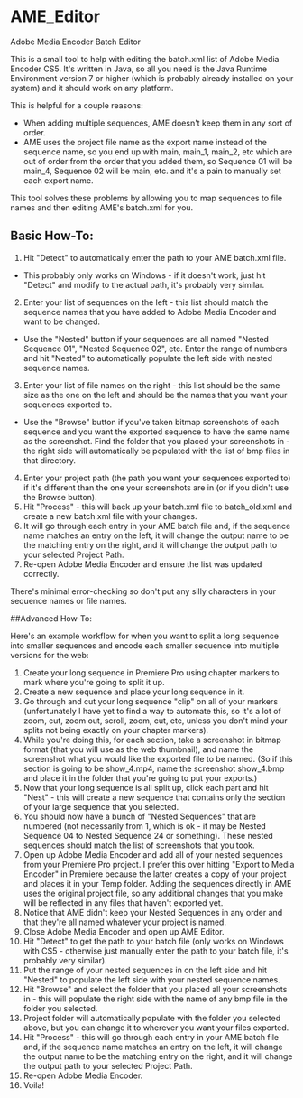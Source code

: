 # AME_Editor
Adobe Media Encoder Batch Editor

This is a small tool to help with editing the batch.xml list of Adobe Media Encoder CS5. It's written in Java, so all you need is the Java Runtime Environment version 7 or higher (which is probably already installed on your system) and it should work on any platform.

This is helpful for a couple reasons:
- When adding multiple sequences, AME doesn't keep them in any sort of order.
- AME uses the project file name as the export name instead of the sequence name, so you end up with main, main_1, main_2, etc which are out of order from the order that you added them, so Sequence 01 will be main_4, Sequence 02 will be main, etc. and it's a pain to manually set each export name.
  
This tool solves these problems by allowing you to map sequences to file names
and then editing AME's batch.xml for you.

## Basic How-To:

1. Hit "Detect" to automatically enter the path to your AME batch.xml file.
  * This probably only works on Windows - if it doesn't work, just hit "Detect" and modify to the actual path, it's probably very similar.
2. Enter your list of sequences on the left - this list should match the sequence names that you have added to Adobe Media Encoder and want to be changed.
  * Use the "Nested" button if your sequences are all named "Nested Sequence 01", "Nested Sequence 02", etc. Enter the range of numbers and hit "Nested" to automatically populate the left side with nested sequence names.
3. Enter your list of file names on the right - this list should be the same size as the one on the left and should be the names that you want your sequences exported to.
  * Use the "Browse" button if you've taken bitmap screenshots of each sequence and you want the exported sequence to have the same name as the screenshot. Find the folder that you placed your screenshots in - the right side will automatically be populated with the list of bmp files in that directory.
4. Enter your project path (the path you want your sequences exported to) if it's different than the one your screenshots are in (or if you didn't use the Browse button).
5. Hit "Process" - this will back up your batch.xml file to batch_old.xml and create a new batch.xml file with your changes.
6. It will go through each entry in your AME batch file and, if the sequence name matches an entry on the left, it will change the output name to be the matching entry on the right, and it will change the output path to your selected Project Path.
7. Re-open Adobe Media Encoder and ensure the list was updated correctly.

There's minimal error-checking so don't put any silly characters in your sequence
names or file names.

##Advanced How-To:

Here's an example workflow for when you want to split a long sequence into smaller sequences and encode each smaller sequence into multiple versions for the web:

1. Create your long sequence in Premiere Pro using chapter markers to mark where you're going to split it up.
2. Create a new sequence and place your long sequence in it.
3. Go through and cut your long sequence "clip" on all of your markers (unfortunately I have yet to find a way to automate this, so it's a lot of zoom, cut, zoom out, scroll, zoom, cut, etc, unless you don't mind your splits not being exactly on your chapter markers).
4. While you're doing this, for each section, take a screenshot in bitmap format (that you will use as the web thumbnail), and name the screenshot what you would like the exported file to be named. (So if this section is going to be show_4.mp4, name the screenshot show_4.bmp and place it in the folder that you're going to put your exports.)
5. Now that your long sequence is all split up, click each part and hit "Nest" - this will create a new sequence that contains only the section of your large sequence that you selected.
6. You should now have a bunch of "Nested Sequences" that are numbered (not necessarily from 1, which is ok - it may be Nested Sequence 04 to Nested Sequence 24 or something). These nested sequences should match the list of screenshots that you took.
7. Open up Adobe Media Encoder and add all of your nested sequences from your Premiere Pro project. I prefer this over hitting "Export to Media Encoder" in Premiere because the latter creates a copy of your project and places it in your Temp folder. Adding the sequences directly in AME uses the original project file, so any additional changes that you make will be reflected in any files that haven't exported yet.
8. Notice that AME didn't keep your Nested Sequences in any order and that they're all named whatever your project is named.
9. Close Adobe Media Encoder and open up AME Editor.
10. Hit "Detect" to get the path to your batch file (only works on Windows with CS5 - otherwise just manually enter the path to your batch file, it's probably very similar).
11. Put the range of your nested sequences in on the left side and hit "Nested" to populate the left side with your nested sequence names.
12. Hit "Browse" and select the folder that you placed all your screenshots in - this will populate the right side with the name of any bmp file in the folder you selected.
13. Project folder will automatically populate with the folder you selected above, but you can change it to wherever you want your files exported.
14. Hit "Process" - this will go through each entry in your AME batch file and, if the sequence name matches an entry on the left, it will change the output name to be the matching entry on the right, and it will change the output path to your selected Project Path.
15. Re-open Adobe Media Encoder.
16. Voila!
